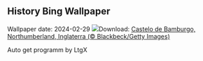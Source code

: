 ## History Bing Wallpaper
Wallpaper date: 2024-02-29
![](https://www.bing.com/th?id=OHR.BamburghCastleUK_PT-BR0750396632_UHD.jpg&w=1000)Download: [Castelo de Bamburgo, Northumberland, Inglaterra (© Blackbeck/Getty Images)](https://www.bing.com/th?id=OHR.BamburghCastleUK_PT-BR0750396632_UHD.jpg)

Auto get programm by LtgX
